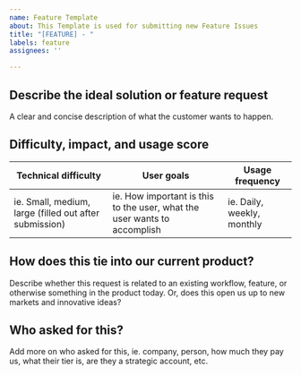 ```yaml
---
name: Feature Template
about: This Template is used for submitting new Feature Issues
title: "[FEATURE] - "
labels: feature
assignees: ''

---
```


## Describe the ideal solution or feature request
A clear and concise description of what the customer wants to happen.

## Difficulty, impact, and usage score
| Technical difficulty | User goals | Usage frequency |
|--------------------| --------------------| --------------------|
| ie. Small, medium, large (filled out after submission) |  ie. How important is this to the user, what the user wants to accomplish | ie. Daily, weekly, monthly |

## How does this tie into our current product?
Describe whether this request is related to an existing workflow, feature, or otherwise something in the product today. Or, does this open us up to new markets and innovative ideas?

## Who asked for this?
Add more on who asked for this, ie. company, person, how much they pay us, what their tier is, are they a strategic account, etc.
